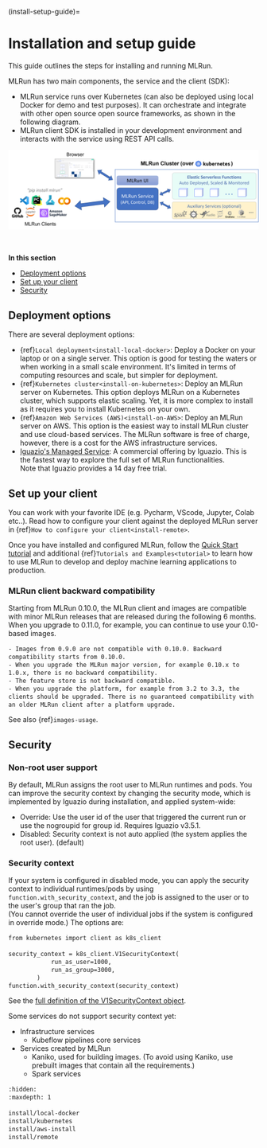 (install-setup-guide)=
# Installation and setup guide <!-- omit in toc -->

This guide outlines the steps for installing and running MLRun. 

MLRun has two main components, the service and the client (SDK):

- MLRun service runs over Kubernetes (can also be deployed using local Docker for demo and test purposes). It can orchestrate and integrate with other open source open source frameworks, as shown in the following diagram. 
- MLRun client SDK is installed in your development environment and interacts with the service using REST API calls. 

<p align="center"><img src="_static/images/mlrun-cluster.png" alt="mlrun-flow" width="600"/></p><br>

**In this section**
- [Deployment options](#deployment-options)
- [Set up your client](#set-up-your-client)
- [Security](#security)

## Deployment options

There are several deployment options:
- {ref}`Local deployment<install-local-docker>`: Deploy a Docker on your laptop or on a single server.
   This option is good for testing the waters or when working in a small scale environment. It's limited in terms of computing resources and scale, but simpler for deployment.
- {ref}`Kubernetes cluster<install-on-kubernetes>`: Deploy an MLRun server on Kubernetes.
   This option deploys MLRun on a Kubernetes cluster, which supports elastic scaling. Yet, it is more complex to install as it requires you to install Kubernetes on your own.
- {ref}`Amazon Web Services (AWS)<install-on-AWS>`: Deploy an MLRun server on AWS.
   This option is the easiest way to install MLRun cluster and use cloud-based services. The MLRun software is free of charge, however, there is a cost for the AWS infrastructure services.
- [Iguazio's Managed  Service](https://www.iguazio.com): A commercial offering by Iguazio. This is the fastest way to explore the full set of MLRun functionalities.<br>
  Note that Iguazio provides a 14 day free trial.

## Set up your client

You can work with your favorite IDE (e.g. Pycharm, VScode, Jupyter, Colab etc..). Read how to configure your client against the deployed
MLRun server in {ref}`How to configure your client<install-remote>`.

Once you have installed and configured MLRun, follow the [Quick Start tutorial](https://docs.mlrun.org/en/latest/tutorial/01-mlrun-basics.html) and additional {ref}`Tutorials and Examples<tutorial>` to learn how to use MLRun to develop and deploy machine learning applications to production.


<a id="MLRun-client-backward-compatibility"></a>
### MLRun client backward compatibility  

Starting from MLRun 0.10.0, the MLRun client and images are compatible with minor MLRun releases that are released during the following 6 months. When you upgrade to 0.11.0, for example, you can continue to use your 0.10-based images. 

```{admonition} Important
- Images from 0.9.0 are not compatible with 0.10.0. Backward compatibility starts from 0.10.0. 
- When you upgrade the MLRun major version, for example 0.10.x to 1.0.x, there is no backward compatibility. 
- The feature store is not backward compatible. 
- When you upgrade the platform, for example from 3.2 to 3.3, the clients should be upgraded. There is no guaranteed compatibility with an older MLRun client after a platform upgrade. 
```

See also {ref}`images-usage`.


## Security

### Non-root user support

By default, MLRun assigns the root user to MLRun runtimes and pods. You can improve the security context by changing the security mode, 
which is implemented by Iguazio during installation, and applied system-wide:
- Override: Use the user id of the user that triggered the current run or use the nogroupid for group id. Requires Iguazio v3.5.1.
- Disabled: Security context is not auto applied (the system applies the root user). (default)

### Security context

If your system is configured in disabled mode, you can apply the security context to individual runtimes/pods by using `function.with_security_context`, and the job is assigned to the user or to the user's group that ran the job.<br>
(You cannot override the user of individual jobs if the system is configured in override mode.) The options are:

```
from kubernetes import client as k8s_client

security_context = k8s_client.V1SecurityContext(
            run_as_user=1000,
            run_as_group=3000,
        )
function.with_security_context(security_context)
```
See the [full definition of the V1SecurityContext object](https://github.com/kubernetes-client/python/blob/master/kubernetes/docs/V1SecurityContext.md).

Some services do not support security context yet:
- Infrastructure services
   - Kubeflow pipelines core services
- Services created by MLRun
   - Kaniko, used for building images. (To avoid using Kaniko, use prebuilt images that contain all the requirements.) 
   - Spark services


```{toctree}
:hidden:
:maxdepth: 1

install/local-docker
install/kubernetes
install/aws-install
install/remote
```
